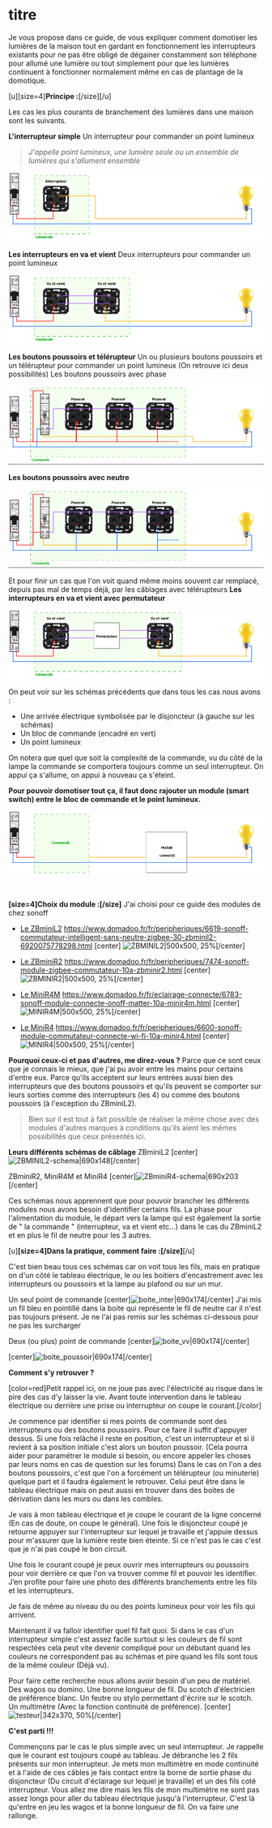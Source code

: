 # titre

Je vous propose dans ce guide, de vous expliquer comment domotiser les lumières de la maison tout en gardant en fonctionnement les interrupteurs existants pour ne pas être obligé de dégainer constamment son téléphone pour allumé une lumière ou tout simplement pour que les lumières continuent à fonctionner normalement même en cas de plantage de la domotique.
<br>

[u][size=4]**Principe :**[/size][/u]

Les cas les plus courants de branchement des lumières dans une maison sont les suivants.

**L'interrupteur simple**
Un interrupteur pour commander un point lumineux

> *J'appelle point lumineux, une lumière seule ou un ensemble de lumières qui s'allument ensemble*

<p align="center"><img src="img/interrupteur.png"></p>

**Les interrupteurs en va et vient**
Deux interrupteurs pour commander un point lumineux
<p align="center"><img src="img/va_et_vient.png"></p>

**Les boutons poussoirs et télérupteur**
Un ou plusieurs boutons poussoirs et un télérupteur pour commander un point lumineux (On retrouve ici deux possibilités)
Les boutons poussoirs avec phase
<p align="center"><img src="img/telerupteur_phase_bp.png"></p>

**Les boutons poussoirs avec neutre**
<p align="center"><img src="img/telerupteur_neutre_bp.png"></p>

Et pour finir un cas que l'on voit quand même moins souvent car remplacé, depuis pas mal de temps déjà, par les câblages avec télérupteurs
**Les interrupteurs en va et vient avec permutateur**
<p align="center"><img src="img/permutateur.png"></p>

On peut voir sur les schémas précédents que dans tous les cas nous avons :
* Une arrivée électrique symbolisée par le disjoncteur (à gauche sur les schémas)
* Un bloc de commande (encadré en vert)
* Un point lumineux

On notera que quel que soit la complexité de la commande, vu du côté de la lampe la commande se comportera toujours comme un seul interrupteur. On appui ça s'allume, on appui à nouveau ça s'éteint.

**Pour pouvoir domotiser tout ça, il faut donc rajouter un module (smart switch) entre le bloc de commande et le point lumineux.**
<p align="center"><img src="img/schema_de_principe.png"></p>
<br>

**[size=4]Choix du module :[/size]**
J'ai choisi pour ce guide des modules de chez sonoff
* [Le ZBminiL2](https://sonoff.tech/product/diy-smart-switches/zbmini-l2/)
https://www.domadoo.fr/fr/peripheriques/6619-sonoff-commutateur-intelligent-sans-neutre-zigbee-30-zbminil2-6920075778298.html
[center] ![ZBMINIL2|500x500, 25%](upload://a7wLa0buPY3QPQ82QUWwiaF8UM.jpeg)[/center]

* [Le ZBminiR2](https://sonoff.tech/product/diy-smart-switches/zbminir2/)
https://www.domadoo.fr/fr/peripheriques/7474-sonoff-module-zigbee-commutateur-10a-zbminir2.html
[center]![ZBMINIR2|500x500, 25%](upload://so7pI97IbybtKsWx5ULpOIHL4Zx.jpeg)[/center]

* [Le MiniR4M](https://sonoff.tech/product/diy-smart-switches/minir4m/)
https://www.domadoo.fr/fr/eclairage-connecte/6783-sonoff-module-connecte-onoff-matter-10a-minir4m.html
[center]![MINIR4M|500x500, 25%](upload://30PRZLRp6cgqClEF38czB7CRLnY.jpeg)[/center]

* [Le MiniR4](https://sonoff.tech/product/diy-smart-switches/minir4/)
https://www.domadoo.fr/fr/peripheriques/6600-sonoff-module-commutateur-connecte-wi-fi-10a-minir4.html
[center]![MINIR4|500x500, 25%](upload://aqBxTxM65541EiuNDVZ8akbZSar.jpeg)[/center]

**Pourquoi ceux-ci et pas d'autres, me direz-vous ?**
Parce que ce sont ceux que je connais le mieux, que j'ai pu avoir entre les mains pour certains d'entre eux.
Parce qu'ils acceptent sur leurs entrées aussi bien des interrupteurs que des boutons poussoirs et qu'ils peuvent se comporter sur leurs sorties comme des interrupteurs (les 4) ou comme des boutons poussoirs (à l'exception du ZBminiL2).

> Bien sur il est tout à fait possible de réaliser la même chose avec des modules d'autres marques à conditions qu'ils aient les mêmes possibilités que ceux présentés ici.

**Leurs différents schémas de câblage**
ZBminiL2
[center]![ZBMINIL2-schema|690x148](upload://roWOfta1OabR6CPTzqnzWlqQcxP.png)[/center]

ZBminiR2, MiniR4M et MiniR4
[center]![ZBminiR4-schema|690x203](upload://1cIDXFBYa0Cma88TYFdDQe4A7Vb.jpeg)[/center]

Ces schémas nous apprennent que pour pouvoir brancher les différents modules nous avons besoin d'identifier certains fils.
La phase pour l'alimentation du module, le départ vers la lampe qui est également la sortie de " la commande " (interrupteur, va et vient etc...) dans le cas du ZBminiL2 et en plus le fil de neutre pour les 3 autres.
<br>

[u]**[size=4]Dans la pratique, comment faire :[/size]**[/u]

C'est bien beau tous ces schémas car on voit tous les fils, mais en pratique on d'un côté le tableau électrique, le ou les boitiers d'encastrement avec les interrupteurs ou poussoirs et la lampe au plafond ou sur un mur.

Un seul point de commande
[center]![boite_inter|690x174](upload://vjBLl1qMDHKD5ZNEq269rUNU6ro.png)[/center]
J'ai mis un fil bleu en pointillé dans la boite qui représente le fil de neutre car il n'est pas toujours présent. Je ne l'ai pas remis sur les schémas ci-dessous pour ne pas les surcharger

Deux (ou plus) point de commande
[center]![boite_vv|690x174](upload://rAQKFlp938V6UPptVqrkV6LZUCG.png)[/center]

[center]![boite_poussoir|690x174](upload://a75x30mvHg6Oz4oURbr54iaUDY0.png)[/center]


**Comment s'y retrouver ?**

[color=red]Petit rappel ici, on ne joue pas avec l'électricité au risque dans le pire des cas d'y laisser la vie. Avant toute intervention dans le tableau électrique ou derrière une prise ou interrupteur on coupe le courant.[/color]

Je commence par identifier si mes points de commande sont des interrupteurs ou des boutons poussoirs. Pour ce faire il suffit d'appuyer dessus. Si une fois relâché il reste en position, c'est un interrupteur et si il revient à sa position initiale c'est alors un bouton poussoir. (Cela pourra aider pour paramétrer le module si besoin, ou encore appeler les choses par leurs noms en cas de question sur les forums)
Dans le cas on l'on a des boutons poussoirs, c'est que l'on a forcément un télérupteur (ou minuterie) quelque part et il faudra également le retrouver. Celui peut être dans le tableau électrique mais on peut aussi en trouver dans des boites de dérivation dans les murs ou dans les combles. 

Je vais à mon tableau électrique et je coupe le courant de la ligne concerné (En cas de doute, on coupe le général). Une fois le disjoncteur coupé je retourne appuyer sur l'interrupteur sur lequel je travaille et j'appuie dessus pour m'assurer que la lumière reste bien éteinte. Si ce n'est pas le cas c'est que je n'ai pas coupé le bon circuit.

Une fois le courant coupé je peux ouvrir mes interrupteurs ou poussoirs pour voir derrière ce que l'on va trouver comme fil et pouvoir les identifier. J’en profite pour faire une photo des différents branchements entre les fils et les interrupteurs.

Je fais de même au niveau du ou des points lumineux pour voir les fils qui arrivent.

Maintenant il va falloir identifier quel fil fait quoi.
Si dans le cas d'un interrupteur simple c'est assez facile surtout si les couleurs de fil sont respectées cela peut vite devenir compliqué pour un débutant quand les couleurs ne correspondent pas au schémas et pire quand les fils sont tous de la même couleur (Déjà vu).

Pour faire cette recherche nous allons avoir besoin d'un peu de matériel.
Des wagos ou domino.
Une bonne longueur de fil.
Du scotch d'électricien de préférence blanc.
Un feutre ou stylo permettant d'écrire sur le scotch.
Un multimètre (Avec la fonction continuité de préférence).
[center]![testeur|342x370, 50%](upload://qVUR0hKSo2gWZcA4WM6KqmDfEAT.jpeg)[/center]


**C'est parti !!!**

Commençons par le cas le plus simple avec un seul interrupteur.
Je rappelle que le courant est toujours coupé au tableau.
Je débranche les 2 fils présents sur mon interrupteur.
Je mets mon multimètre en mode continuité et à l'aide de ces câbles je fais contact entre la borne de sortie phase du disjoncteur (Du circuit d'éclairage sur lequel je travaille) et un des fils coté interrupteur.
Vous allez me dire mais les fils de mon multimètre ne sont pas assez longs pour aller du tableau électrique jusqu'à l'interrupteur. C'est là qu'entre en jeu les wagos et la bonne longueur de fil. On va faire une rallonge.

